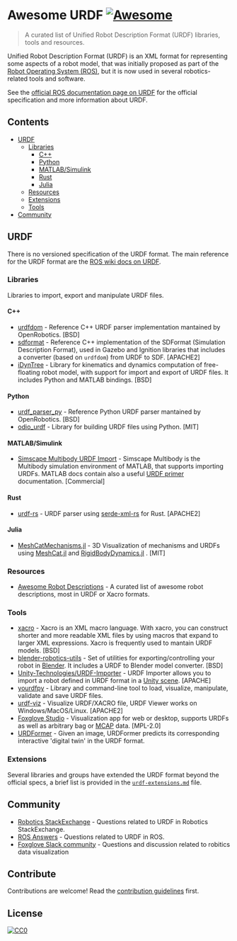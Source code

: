 # Awesome URDF [![Awesome](https://cdn.rawgit.com/sindresorhus/awesome/d7305f38d29fed78fa85652e3a63e154dd8e8829/media/badge.svg)](https://github.com/sindresorhus/awesome)

> A curated list of Unified Robot Description Format (URDF) libraries, tools and resources.

Unified Robot Description Format (URDF) is an XML format for representing some aspects of a robot model, that was initially proposed as part of the [Robot Operating System (ROS)](https://www.ros.org/), but it is now used in several robotics-related tools and software.

See the [official ROS documentation page on URDF](http://wiki.ros.org/urdf) for the official specification and more information about URDF.

## Contents

- [URDF](#urdf)
  - [Libraries](#libraries)
    - [C++](#c)
    - [Python](#python)
    - [MATLAB/Simulink](#matlabsimulink)
    - [Rust](#rust)
    - [Julia](#julia)
  - [Resources](#resources)
  - [Extensions](#extensions)
  - [Tools](#tools)
- [Community](#community)


## URDF

There is no versioned specification of the URDF format. The main reference for the URDF format are the [ROS wiki docs on URDF](http://wiki.ros.org/urdf).

### Libraries

Libraries to import, export and manipulate URDF files.

#### C++
- [urdfdom](https://github.com/ros/urdfdom) - Reference C++ URDF parser implementation mantained by OpenRobotics. [BSD]
- [sdformat](http://sdformat.org/) - Reference C++ implementation of the SDFormat (Simulation Description Format), used in Gazebo and Ignition libraries that includes a converter (based on `urdfdom`) from URDF to SDF. [APACHE2]
- [iDynTree](https://github.com/robotology/idyntree) - Library for kinematics and dynamics computation of free-floating robot model, with support for import and export of URDF files. It includes Python and MATLAB bindings. [BSD]

#### Python
- [urdf_parser_py](https://github.com/ros/urdf_parser_py) - Reference Python URDF parser mantained by OpenRobotics. [BSD]
- [odio_urdf](https://github.com/hauptmech/odio_urdf) - Library for building URDF files using Python. [MIT]

#### MATLAB/Simulink
- [Simscape Multibody URDF Import](https://mathworks.com/help/physmod/sm/ug/urdf-import.html) - Simscape Multibody is the Multibody simulation environment of MATLAB, that supports importing URDFs. MATLAB docs contain also a useful [URDF primer](https://mathworks.com/help/physmod/sm/ug/urdf-model-import.html) documentation. [Commercial]

#### Rust
- [urdf-rs](https://github.com/openrr/urdf-rs) - URDF parser using [serde-xml-rs](https://github.com/RReverser/serde-xml-rs) for Rust. [APACHE2]

#### Julia
- [MeshCatMechanisms.jl](https://github.com/JuliaRobotics/MeshCatMechanisms.jl) - 3D Visualization of mechanisms and URDFs using [MeshCat.jl](https://github.com/rdeits/MeshCat.jl) and [RigidBodyDynamics.jl](https://github.com/JuliaRobotics/RigidBodyDynamics.jl) . [MIT]

### Resources

- [Awesome Robot Descriptions](https://github.com/robot-descriptions/awesome-robot-descriptions#readme) - A curated list of awesome robot descriptions, most in URDF or Xacro formats.

### Tools

- [xacro](https://github.com/ros/xacro) - Xacro is an XML macro language. With xacro, you can construct shorter and more readable XML files by using macros that expand to larger XML expressions. Xacro is frequently used to mantain URDF models. [BSD]
- [blender-robotics-utils](https://github.com/robotology/blender-robotics-utils) - Set of utilities for exporting/controlling your robot in [Blender](https://www.blender.org/). It includes a URDF to Blender model converter. [BSD]
- [Unity-Technologies/URDF-Importer](https://github.com/Unity-Technologies/URDF-Importer) - URDF Importer allows you to import a robot defined in URDF format in a [Unity scene](https://unity.com). [APACHE]
- [yourdfpy](https://github.com/clemense/yourdfpy) - Library and command-line tool to load, visualize, manipulate, validate and save URDF files.
- [urdf-viz](https://github.com/openrr/urdf-viz) - Visualize URDF/XACRO file, URDF Viewer works on Windows/MacOS/Linux. [APACHE2]
- [Foxglove Studio](https://foxglove.dev/urdf) - Visualization app for web or desktop, supports URDFs as well as arbitrary bag or [MCAP](https://mcap.dev) data. [MPL-2.0]
- [URDFormer](https://github.com/WEIRDLabUW/urdformer) - Given an image, URDFormer predicts its corresponding interactive 'digital twin' in the URDF format. 

### Extensions

Several libraries and groups have extended the URDF format beyond the official specs, a brief list is provided in the [`urdf-extensions.md`](urdf-extensions.md) file.


## Community


- [Robotics StackExchange](https://robotics.stackexchange.com/?tags=urdf) - Questions related to URDF in Robotics StackExchange. 
- [ROS Answers](https://answers.ros.org/questions/scope%3Aall/sort%3Aactivity-desc/tags%3Aurdf/) - Questions related to URDF in ROS.
- [Foxglove Slack community](https://foxglove.dev/slack) - Questions and discussion related to robitics data visualization


## Contribute

Contributions are welcome! Read the [contribution guidelines](CONTRIBUTING.md) first.


## License

[![CC0](http://mirrors.creativecommons.org/presskit/buttons/88x31/svg/cc-zero.svg)](http://creativecommons.org/publicdomain/zero/1.0)
